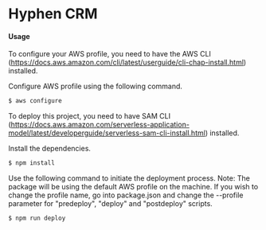 # Hyphen CRM

#### Usage

To configure your AWS profile, you need to have the AWS CLI (https://docs.aws.amazon.com/cli/latest/userguide/cli-chap-install.html) installed.

Configure AWS profile using the following command.

```bash
$ aws configure
```

To deploy this project, you need to have SAM CLI (https://docs.aws.amazon.com/serverless-application-model/latest/developerguide/serverless-sam-cli-install.html) installed.

Install the dependencies.

```bash
$ npm install
```

Use the following command to initiate the deployment process. Note: The package will be using the default AWS profile on the machine. If you wish to change the profile name, go into package.json and change the --profile parameter for "predeploy", "deploy" and "postdeploy" scripts.

```bash
$ npm run deploy
```
